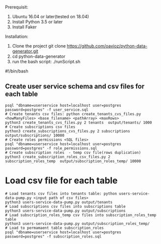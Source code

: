 Prerequisit:

1. Ubuntu 16.04 or later(tested on 18.04)
2. Install Python 3.5 or later
3. Install Faker

Installation:

1. Clone the project
    git clone https://github.com/oavioz/python-data-generator.git
2. cd python-data-generator
3. run the bash script: 
    ./runScript.sh

#!/bin/bash

## Create user service schema and csv files for each table

    psql "dbname=userservice host=localhost user=postgres password=postgres" -f user_service.sql
    # Create tenants csv files: python create_tenants_cvs_files.py <howManyFiles> <base_filename> <pathArray> <maxRows>
    python3 create_tenants_cvs_files.py 2 tenants  output/tenants/ 1000
    # Create subscriptions csv files
    python3 create_subscriptions_cvs_files.py 2 subscriptions  output/subscriptions/ 10000
    # Create roles permissions <SQL files>
    psql "dbname=userservice host=localhost user=postgres password=postgres" -f role_permissions.sql
    # Create subscription roles  - temp csv file(rows duplication)
    python3 create_subscription_roles_csv_files.py 2 subscription_roles_temp  output/subscription_roles_temp/ 10000

    
# Load csv file for each table
    # Load tenants csv files into tenants table: python users-service-data-pump.py <input path of csv files>
    python3 users-service-data-pump.py output/tenants
    # Load subscriptions csv files into subscriptions table
    python3 users-service-data-pump.py output/subscriptions
    # Load subscription_roles_temp csv files into subscription_roles_temp table
    python3 users-service-data-pump.py output/subscription_roles_temp/
    # Load to permamaent table subscription_roles
    psql "dbname=userservice host=localhost user=postgres password=postgres" -f subscription_roles.sql